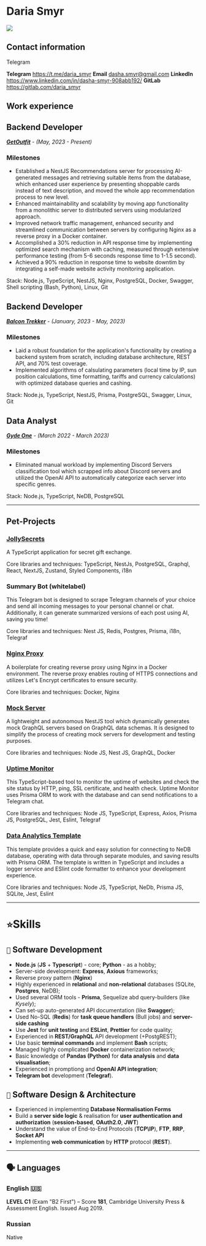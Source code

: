 # Daria Smyr
![](https://www.codewars.com/users/Daria%20Smyr/badges/large)

## Contact information 

Telegram

**Telegram** <a href="https://t.me/daria_smyr" target="_new">https://t.me/daria_smyr
**Email** <a href="dasha.smyr@gmail.com" target="_new">dasha.smyr@gmail.com
**LinkedIn** <a href="https://www.linkedin.com/in/dasha-smyr-908abb192/" target="_new">https://www.linkedin.com/in/dasha-smyr-908abb192/
**GitLab** <a href="https://gitlab.com/daria_smyr" target="_new">https://gitlab.com/daria_smyr

## Work experience

## Backend Developer

<a href="https://getoutfit.ae/mobileapp" target="_new"><em><strong>GetOutfit</strong></em></a> - <em>(May, 2023 - Present)</em>

### Milestones

- Established a NestJS Recommendations server for processing AI-generated messages and retrieving suitable items from the database, which enhanced user experience by presenting shoppable cards instead of text description, and moved the whole app recommendation process to new level. 
- Enhanced maintainability and scalability by moving app functionality from a monolithic server to distributed servers using modularized approach.
- Improved network traffic management, enhanced security and streamlined communication between servers by configuring Nginx as a reverse proxy in a Docker container.
- Accomplished a 30% reduction in API response time by implementing optimized search mechanism with caching, measured through extensive performance testing (from 5-6 seconds response time to 1-1.5 second).
- Achieved a 90% reduction in response time to website downtim by integrating a self-made website activity monitoring application.

Stack: Node.js, TypeScript, NestJS, Nginx, PostgreSQL, Docker, Swagger, Shell scripting (Bash, Python), Linux, Git

## Backend Developer

<a href="https://balkontracker.de" target="_new"><em><strong>Balcon Trekker</strong></em></a> - <em>(January, 2023 - May, 2023)</em>

### Milestones
- Laid a robust foundation for the application's functionality by creating a backend system from scratch, including database architecture, REST API, and 70% test coverage.
- Implemented algorithms of calsulating parameters (local time by IP, sun position calculations, time formatting, tariffs and currency calculations) with optimized database queries and cashing.

Stack: Node.js, TypeScript, NestJS, Prisma, PostgreSQL, Swagger, Linux, Git

## Data Analyst

<a href="https://gyde.one/" target="_new"><em><strong>Gyde One</strong></em></a> - <em>(March 2022 - March 2023)</em>

### Milestones

- Eliminated manual workload by implementing Discord Servers classification tool which scrapped info about Discord servers and utilized the OpenAI API to automatically categorize each server into specific genres.

Stack: Node.js, TypeScript, NeDB, PostgreSQL

---

## Pet-Projects

### <a href="https://jollysecrets.uxna.me" target="_new">JollySecrets</a>
A TypeScript application for secret gift exchange. 

Core libraries and techniques: TypeScript, NestJs, PostgreSQL, Graphql, React, NextJS, Zustand, Styled Components, i18n

### Summary Bot (whitelabel)
This Telegram bot is designed to scrape Telegram channels of your choice and send all incoming messages to your personal channel or chat. Additionally, it can generate summarized versions of each post using AI, saving you time!

Core libraries and techniques: Nest JS, Redis, Postgres, Prisma, i18n, Telegraf

### <a href="https://github.com/dariasmyr/nginx-proxy" target="_new">Nginx Proxy</a>
A boilerplate for creating reverse proxy using Nginx in a Docker environment. The reverse proxy enables routing of HTTPS connections and utilizes Let's Encrypt certificates to ensure security.

Core libraries and techniques: Docker, Nginx

### <a href="https://github.com/dariasmyr/mock-server" target="_new">Mock Server</a>
A lightweight and autonomous NestJS tool which dynamically generates mock GraphQL servers based on GraphQL data schemas. It is designed to simplify the process of creating mock servers for development and testing purposes.

Core libraries and techniques: Node JS, Nest JS, GraphQL, Docker


### <a href="https://github.com/dariasmyr/uptime-monitor" target="_new">Uptime Monitor</a>
This TypeScript-based tool to monitor the uptime of websites and check the site status by HTTP, ping, SSL
certificate, and health check. Uptime Monitor uses Prisma ORM to work with the database and can send notifications to a Telegram chat.

Core libraries and techniques: Node JS, TypeScript, Express, Axios, Prisma JS, PostgreSQL, Jest, Eslint, Telegraf

### <a href="https://github.com/dariasmyr/data-analytics-template" target="_new">Data Analytics Template</a>
This template provides a quick and easy solution for connecting to NeDB database, operating with data through separate
modules, and saving results with Prisma ORM. The template is written in TypeScript and includes a logger service and
ESlint code formatter to enhance your development experience.

Core libraries and techniques: Node JS, TypeScript, NeDb, Prisma JS, SQLite, Jest, Eslint

---

# `⭐`Skills

## `🚩` Software Development

- **Node.js** (**JS** + **Typescript**) - core; **Python** - as a hobby;
- Server-side development: **Express**, **Axious** frameworks;
- Reverse proxy pattern (**Nginx**)
- Highly experienced in **relational** and **non-relational** databases (SQLite, **Postgres**, NeDB);
- Used several ORM tools - **Prisma**, Sequelize abd query-builders (like *Kysely*);
- Can set-up auto-generated API documentation (like **Swagger**);
- Used No-SQL (**Redis**) for **task queue handlers** (Bull jobs) and **server-side cashing**
- Use **Jest** for **unit testing** and **ESLint**, **Prettier** for code quality;
- Experienced in **REST/GraphQL** API development (+PostgREST);
- Use basic **terminal commands** and implement **Bash** scripts;
- Managed highly complicated **Docker** containerization network;
- Basic knowledge of **Pandas (Python)** for **data analysis** and **data visualisation**;
- Experienced in promptiong and **OpenAI API integration**;
- **Telegram bot** development (**Telegraf**).

## `🚩` Software Design & Architecture

- Experienced in implementing **Database Normalisation Forms**
- Build a **server side logic** & realisation for **user authentication and authorization** (**session-based**, **OAuth2.0**, **JWT**)
- Understand the value of End-to-End Protocols (**TCP\IP**), **FTP**, **RRP**, **Socket API**
- Implementing **web communication** by **HTTP** protocol (**REST**).

---

## 🗣 Languages

### English 🇺🇸

**LEVEL C1** (Exam "B2 First") – Score **181**, Cambridge University Press & Assessment English. Issued Aug 2019.

### Russian

Native
